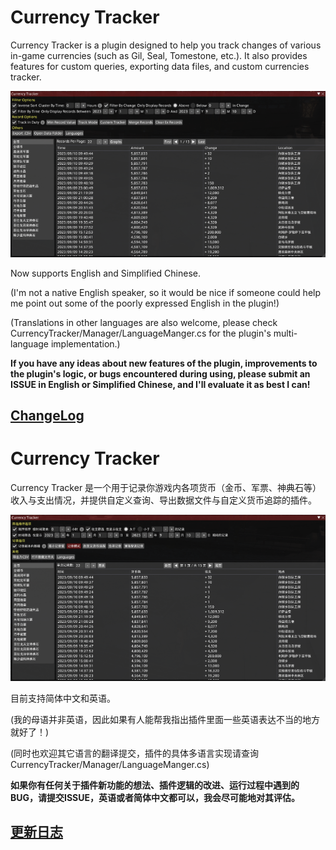 # Currency Tracker

Currency Tracker is a plugin designed to help you track changes of various in-game currencies (such as Gil, Seal, Tomestone, etc.). It also provides features for custom queries, exporting data files, and custom currencies tracker.

![Currency Tracker1](https://raw.githubusercontent.com/AtmoOmen/CurrencyTracker/master/Assets/img1.png)

Now supports English and Simplified Chinese.

(I'm not a native English speaker, so it would be nice if someone could help me point out some of the poorly expressed English in the plugin!)

(Translations in other languages are also welcome, please check CurrencyTracker/Manager/LanguageManger.cs for the plugin's multi-language implementation.)



**If you have any ideas about new features of the plugin, improvements to the plugin's logic, or bugs encountered during using, please submit an ISSUE in English or Simplified Chinese, and I'll evaluate it as best I can!**

## [ChangeLog](Changelogs.md#ChangeLog)

# Currency Tracker

Currency Tracker 是一个用于记录你游戏内各项货币（金币、军票、神典石等）收入与支出情况，并提供自定义查询、导出数据文件与自定义货币追踪的插件。

![Currency Tracker1](https://raw.githubusercontent.com/AtmoOmen/CurrencyTracker/master/Assets/img3.png)

目前支持简体中文和英语。

(我的母语并非英语，因此如果有人能帮我指出插件里面一些英语表达不当的地方就好了！)

(同时也欢迎其它语言的翻译提交，插件的具体多语言实现请查询 CurrencyTracker/Manager/LanguageManger.cs)

**如果你有任何关于插件新功能的想法、插件逻辑的改进、运行过程中遇到的BUG，请提交ISSUE，英语或者简体中文都可以，我会尽可能地对其评估。**

## [更新日志](Changelogs.md#更新日志)
